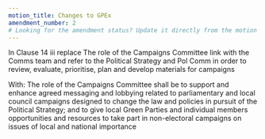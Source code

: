 ```yaml
---
motion_title: Changes to GPEx
amendment_number: 2
# Looking for the amendment status? Update it directly from the motion page!
---
```

In Clause 14 iii replace
The role of the Campaigns Committee link with the Comms team and refer to the Political Strategy and Pol Comm in order to review, evaluate, prioritise, plan and develop materials for campaigns

With:
The role of the Campaigns Committee shall be to support and enhance agreed messaging and lobbying related to parliamentary and local council campaigns designed to change the law and policies in pursuit of the Political Strategy; and to give local Green Parties and individual members opportunities and resources to take part in non-electoral campaigns on issues of local and national importance
